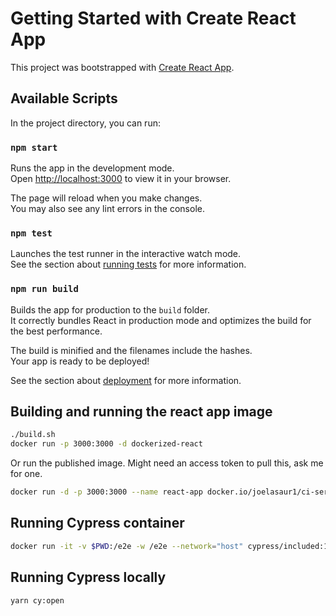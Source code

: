 # Getting Started with Create React App

This project was bootstrapped with [Create React App](https://github.com/facebook/create-react-app).

## Available Scripts

In the project directory, you can run:

### `npm start`

Runs the app in the development mode.\
Open [http://localhost:3000](http://localhost:3000) to view it in your browser.

The page will reload when you make changes.\
You may also see any lint errors in the console.

### `npm test`

Launches the test runner in the interactive watch mode.\
See the section about [running tests](https://facebook.github.io/create-react-app/docs/running-tests) for more information.

### `npm run build`

Builds the app for production to the `build` folder.\
It correctly bundles React in production mode and optimizes the build for the best performance.

The build is minified and the filenames include the hashes.\
Your app is ready to be deployed!

See the section about [deployment](https://facebook.github.io/create-react-app/docs/deployment) for more information.

## Building and running the react app image

```bash
./build.sh
docker run -p 3000:3000 -d dockerized-react
```

Or run the published image. Might need an access token to pull this, ask me for one.

```bash
docker run -d -p 3000:3000 --name react-app docker.io/joelasaur1/ci-services-reproducer:local
```

## Running Cypress container

```bash
docker run -it -v $PWD:/e2e -w /e2e --network="host" cypress/included:12.3.0   
```

## Running Cypress locally

```bash
yarn cy:open
```

